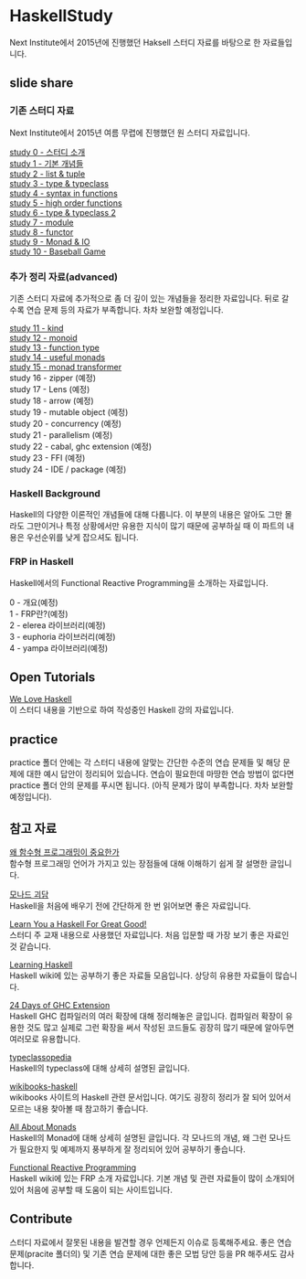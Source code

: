 # HaskellStudy
Next Institute에서 2015년에 진행했던 Haksell 스터디 자료를 바탕으로 한 자료들입니다.

## slide share

### 기존 스터디 자료

Next Institute에서 2015년 여름 무렵에 진행했던 원 스터디 자료입니다.

[study 0 - 스터디 소개](http://www.slideshare.net/namhyeonuk90/haskell-study-0)  
[study 1 - 기본 개념들](http://www.slideshare.net/namhyeonuk90/haskell-study-1)  
[study 2 - list & tuple](http://www.slideshare.net/namhyeonuk90/haskell-study-2)  
[study 3 - type & typeclass](http://www.slideshare.net/namhyeonuk90/haskell-study-3)  
[study 4 - syntax in functions](http://www.slideshare.net/namhyeonuk90/haskell-study-4)  
[study 5 - high order functions](http://www.slideshare.net/namhyeonuk90/haskell-study-5)  
[study 6 - type & typeclass 2](http://www.slideshare.net/namhyeonuk90/haskell-study-6)  
[study 7 - module](http://www.slideshare.net/namhyeonuk90/haskell-study-7)  
[study 8 - functor](http://www.slideshare.net/namhyeonuk90/haskell-study-8)  
[study 9 - Monad & IO](http://www.slideshare.net/namhyeonuk90/haskell-study-9)  
[study 10 - Baseball Game](http://www.slideshare.net/namhyeonuk90/haskell-study-10)  

### 추가 정리 자료(advanced)

기존 스터디 자료에 추가적으로 좀 더 깊이 있는 개념들을 정리한 자료입니다. 뒤로 갈 수록 연습 문제 등의 자료가 부족합니다. 차차 보완할 예정입니다.

[study 11 - kind](http://www.slideshare.net/namhyeonuk90/haskell-study-11)  
[study 12 - monoid](http://www.slideshare.net/namhyeonuk90/haskell-study-12)  
[study 13 - function type](http://www.slideshare.net/namhyeonuk90/haskell-study-13)  
[study 14 - useful monads](http://www.slideshare.net/namhyeonuk90/haskell-study-14)  
[study 15 - monad transformer](http://www.slideshare.net/namhyeonuk90/haskell-study-15)  
study 16 - zipper (예정)  
study 17 - Lens (예정)  
study 18 - arrow (예정)  
study 19 - mutable object (예정)  
study 20 - concurrency (예정)  
study 21 - parallelism (예정)  
study 22 - cabal, ghc extension (예정)  
study 23 - FFI (예정)  
study 24 - IDE / package (예정)

### Haskell Background

Haskell의 다양한 이론적인 개념들에 대해 다룹니다. 이 부분의 내용은 알아도 그만 몰라도 그만이거나 특정 상황에서만 유용한 지식이 많기 때문에 공부하실 때 이 파트의 내용은 우선순위를 낮게 잡으셔도 됩니다.

### FRP in Haskell

Haskell에서의 Functional Reactive Programming을 소개하는 자료입니다.

0 - 개요(예정)  
1 - FRP란?(예정)  
2 - elerea 라이브러리(예정)  
3 - euphoria 라이브러리(예정)  
4 - yampa 라이브러리(예정)  

## Open Tutorials

[We Love Haskell](https://opentutorials.org/course/2050)  
이 스터디 내용을 기반으로 하여 작성중인 Haskell 강의 자료입니다.

## practice

practice 폴더 안에는 각 스터디 내용에 알맞는 간단한 수준의 연습 문제들 및 해당 문제에 대한 예시 답안이 정리되어 있습니다. 연습이 필요한데 마땅한 연습 방법이 없다면 practice 폴더 안의 문제를 푸시면 됩니다. (아직 문제가 많이 부족합니다. 차차 보완할 예정입니다).

## 참고 자료

[왜 함수형 프로그래밍이 중요한가](https://medium.com/@jooyunghan/%EC%99%9C-%ED%95%A8%EC%88%98%ED%98%95-%ED%94%84%EB%A1%9C%EA%B7%B8%EB%9E%98%EB%B0%8D%EC%9D%B4-%EC%A4%91%EC%9A%94%ED%95%9C%EA%B0%80-john-hughes-1989-f6a1074a055b#.3x63auh15)  
함수형 프로그래밍 언어가 가지고 있는 장점들에 대해 이해하기 쉽게 잘 설명한 글입니다.

[모나드 괴담](https://e.xtendo.org/haskell/ko/monad_fear/slide)  
Haskell을 처음에 배우기 전에 간단하게 한 번 읽어보면 좋은 자료입니다.

[Learn You a Haskell For Great Good!](http://learnyouahaskell.com/chapters)  
 스터디 주 교재 내용으로 사용했던 자료입니다. 처음 입문할 때 가장 보기 좋은 자료인 것 같습니다.
 
[Learning Haskell](https://wiki.haskell.org/Learning_Haskell)  
 Haskell wiki에 있는 공부하기 좋은 자료들 모음입니다. 상당히 유용한 자료들이 많습니다.
 
[24 Days of GHC Extension](https://ocharles.org.uk/blog/pages/2014-12-01-24-days-of-ghc-extensions.html)  
Haskell GHC 컴파일러의 여러 확장에 대해 정리해놓은 글입니다. 컴파일러 확장이 유용한 것도 많고 실제로 그런 확장을 써서 작성된 코드들도 굉장히 많기 때문에 알아두면 여러모로 유용합니다.

[typeclassopedia](https://wiki.haskell.org/Typeclassopedia)  
Haskell의 typeclass에 대해 상세히 설명된 글입니다. 

[wikibooks-haskell](https://en.wikibooks.org/wiki/Haskell)  
wikibooks 사이트의 Haskell 관련 문서입니다. 여기도 굉장히 정리가 잘 되어 있어서 모르는 내용 찾아볼 때 참고하기 좋습니다.

[All About Monads](https://wiki.haskell.org/All_About_Monads)  
Haskell의 Monad에 대해 상세히 설명된 글입니다. 각 모나드의 개념, 왜 그런 모나드가 필요한지 및 예제까지 풍부하게 잘 정리되어 있어 공부하기 좋습니다.

[Functional Reactive Programming](https://wiki.haskell.org/Functional_Reactive_Programming)  
Haskell wiki에 있는 FRP 소개 자료입니다. 기본 개념 및 관련 자료들이 많이 소개되어 있어 처음에 공부할 때 도움이 되는 사이트입니다.

## Contribute

스터디 자료에서 잘못된 내용을 발견할 경우 언제든지 이슈로 등록해주세요. 좋은 연습 문제(pracite 폴더의) 및 기존 연습 문제에 대한 좋은 모법 당안 등을 PR 해주셔도 감사합니다.

